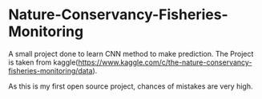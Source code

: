 # Nature-Conservancy-Fisheries-Monitoring

A small project done to learn CNN method to make prediction. The Project is taken from kaggle(https://www.kaggle.com/c/the-nature-conservancy-fisheries-monitoring/data).

As this is my first open source project, chances of mistakes are very high.

